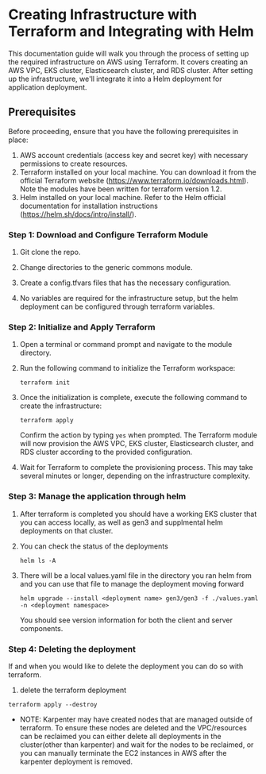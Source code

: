 # Creating Infrastructure with Terraform and Integrating with Helm

This documentation guide will walk you through the process of setting up the required infrastructure on AWS using Terraform. It covers creating an AWS VPC, EKS cluster, Elasticsearch cluster, and RDS cluster. After setting up the infrastructure, we'll integrate it into a Helm deployment for application deployment.

## Prerequisites

Before proceeding, ensure that you have the following prerequisites in place:

1. AWS account credentials (access key and secret key) with necessary permissions to create resources.
2. Terraform installed on your local machine. You can download it from the official Terraform website (<https://www.terraform.io/downloads.html>). Note the modules have been written for terraform version 1.2.
3. Helm installed on your local machine. Refer to the Helm official documentation for installation instructions (<https://helm.sh/docs/intro/install/>).

### Step 1: Download and Configure Terraform Module

1. Git clone the repo.

2. Change directories to the generic commons module.

3. Create a config.tfvars files that has the necessary configuration.

4. No variables are required for the infrastructure setup, but the helm deployment can be configured through terraform variables.

### Step 2: Initialize and Apply Terraform

1. Open a terminal or command prompt and navigate to the module directory.

2. Run the following command to initialize the Terraform workspace:

   ```shell
   terraform init
   ```

3. Once the initialization is complete, execute the following command to create the infrastructure:

   ```shell
   terraform apply
   ```

   Confirm the action by typing `yes` when prompted. The Terraform module will now provision the AWS VPC, EKS cluster, Elasticsearch cluster, and RDS cluster according to the provided configuration.

4. Wait for Terraform to complete the provisioning process. This may take several minutes or longer, depending on the infrastructure complexity.

### Step 3: Manage the application through helm

1. After terraform is completed you should have a working EKS cluster that you can access locally, as well as gen3 and supplmental helm deployments on that cluster.

2. You can check the status of the deployments

   ```shell
   helm ls -A
   ```

3. There will be a local values.yaml file in the directory you ran helm from and you can use that file to manage the deployment moving forward

   ```shell
   helm upgrade --install <deployment name> gen3/gen3 -f ./values.yaml -n <deployment namespace>
   ```

   You should see version information for both the client and server components.

### Step 4: Deleting the deployment

If and when you would like to delete the deployment you can do so with terraform.

1. delete the terraform deployment

```shell
terraform apply --destroy
```

* NOTE: Karpenter may have created nodes that are managed outside of terraform. To ensure these nodes are deleted and the VPC/resources can be reclaimed you can either delete all deployments in the cluster(other than karpenter) and wait for the nodes to be reclaimed, or you can manually terminate the EC2 instances in AWS after the karpenter deployment is removed.
